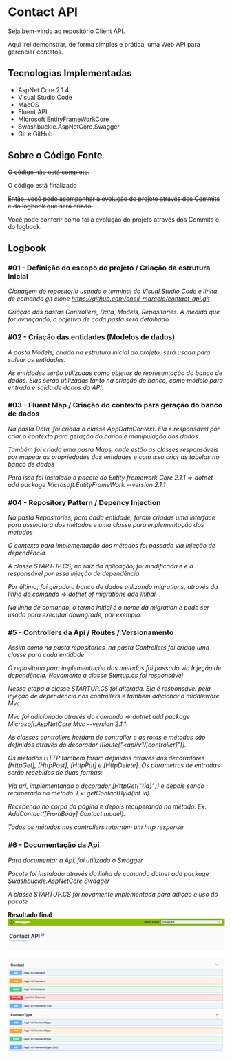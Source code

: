 # Contact API 
Seja bem-vindo ao repositório Client API.

Aqui irei demonstrar, de forma simples e prática, uma Web API para gerenciar contatos.

## Tecnologias Implementadas
* AspNet.Core 2.1.4
* Visual Studio Code
* MacOS
* Fluent API
* Microsoft EntityFrameWorkCore
* Swashbuckle.AspNetCore.Swagger
* Git e GitHub

## Sobre o Código Fonte

~~O código não está completo.~~

O código está finalizado

~~Então, você pode acompanhar a evolução do projeto através dos Commits e do logbook que será criado.~~

Você pode conferir como foi a evolução do projeto através dos Commits e do logbook.



## Logbook

### **#01 - Definição do escopo do projeto / Criação da estrutura inicial** ##

*Clonagem do repositório usando o terminal do Visual Studio Code e linha de comando git clone https://github.com/oneil-marcelo/contact-api.git*

*Criação das pastas Controllers, Data, Models, Repositories. A medida que for avançando, o objetivo de cada pasta será detalhado.*

### **#02 - Criação das entidades (Modelos de dados)** ###

*A pasta Models, criada na estrutura inicial do projeto, será usada para salvar as entidades.*

*As entidades serão utilizadas como objetos de representação do banco de dados. Elas serão utilizadas tanto na criação do banco, como modelo para entrada e saída de dados da API.*

### **#03 - Fluent Map / Criação do contexto para geração do banco de dados** ###
*Na pasta Data, foi criada a classe AppDataContext. Ela é responsável por criar o contexto para geração do banco e manipulação dos dados*

*Também foi criada uma pasta Maps, onde estão as classes responsáveis por mapear as propriedades das entidades e com isso criar as tabelas no banco de dados*

*Para isso foi instalado o pacote do Entity framework Core 2.1.1 => dotnet add package Microsoft.EntityFrameWork --version 2.1.1*

### **#04 - Repository Pattern / Depency Injection** ###
*Na pasta Repositories, para cada entidade, foram criadas uma interface para assinatura dos métodos e uma classe para implementação dos metódos*

*O contexto para implementação dos métodos foi passado via Injeção de dependência*

*A classe STARTUP.CS, na raiz da aplicação, foi modificada e é a responsável por essa injeção de dependência.*


*Por último, foi gerado o banco de dados utilizando migrations, através da linha de comando => dotnet ef migrations add Initial.* 

*Na linha de comando,  o termo Initial é o nome da migration e pode ser usado para executar downgrade, por exemplo.*

### **#5 - Controllers da Api / Routes / Versionamento** ###

*Assim como na pasta repositories, na pasta Controllers foi criado uma classe para cada entidade*

*O repositório para implementação dos métodos foi passado via Injeção de dependência. Novamente a classe Startup.cs foi responsável*

*Nessa etapa a classe STARTUP.CS foi alterada. Ela é responsável pela injeção de dependência nos controllers e também adicionar o middleware Mvc.*

*Mvc foi adicionado através do comando => dotnet add package Microsoft.AspNetCore.Mvc --version 2.1.1*

*As classes controllers herdam de controller e as rotas e métodos são definidos através do decorador [Route("<api/v1/[controller]")].*

*Os métodos HTTP também foram definidos através dos decoradores [HttpGet], [HttpPost], [HttpPut] e [HttpDelete]. Os parametros de entradas serão recebidos de duas formas:*

*Via url, implementando o decorador [HttpGet("{id}")] e depois sendo recuperado no método. Ex: getContactById(int id).*

*Recebendo no corpo da página e depois recuperando no método. Ex: AddContact([FromBody] Contact model).* 

*Todos os métodos nos controllers retornam um http response*

### **#6 - Documentação da Api** ###

*Para documentar a Api, foi utilizado o Swagger*

*Pacote foi instalado através da linha de comando dotnet add package Swashbuckle.AspNetCore.Swagger*

*A classe STARTUP.CS foi novamente implementada para adição e uso do pacote*

**Resultado final**
![](wwwroot/print-documentation.png)

